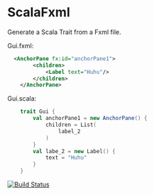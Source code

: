 ScalaFxml
=========

Generate a Scala Trait from a Fxml file.

Gui.fxml:
```xml
  <AnchorPane fx:id="anchorPane1">
		<children>
			<Label text="Huhu"/>
		</children>
	</AnchorPane>
```

Gui.scala:
```scala
	trait Gui {
		val anchorPane1 = new AnchorPane() {
			children = List(
				label_2
			)
		}
		val labe_2 = new Label() {
			text = "Huhu"
		}
	}
```

[![Build Status](https://travis-ci.org/Nuriaion/ScalaFxml.png?branch=master)](https://travis-ci.org/Nuriaion/ScalaFxml)
